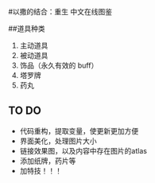 #以撒的结合：重生 中文在线图鉴

##道具种类

1. 主动道具
2. 被动道具
3. 饰品（永久有效的 buff）
4. 塔罗牌
5. 药丸
	

## TO DO
- 代码重构，提取变量，使更新更加方便
- 界面美化，处理图片大小
- 链接效果图，以及内容中存在图片的atlas
- 添加纸牌，药片等
- 加特技！！！

